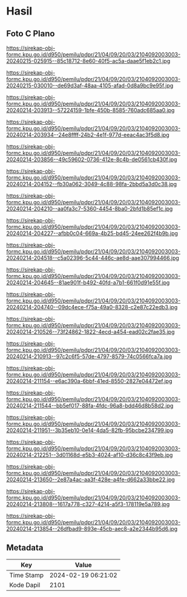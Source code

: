 # Hasil

## Foto C Plano

https://sirekap-obj-formc.kpu.go.id/d950/pemilu/pdpr/21/04/09/20/03/2104092003003-20240215-025915--85c18712-8e60-40f5-ac5a-daae5f1eb2c1.jpg

https://sirekap-obj-formc.kpu.go.id/d950/pemilu/pdpr/21/04/09/20/03/2104092003003-20240215-030010--de69d3af-48aa-4105-afad-0d8a9bc9e95f.jpg

https://sirekap-obj-formc.kpu.go.id/d950/pemilu/pdpr/21/04/09/20/03/2104092003003-20240214-203913--57224159-1bfe-450b-8585-760adc685aa0.jpg

https://sirekap-obj-formc.kpu.go.id/d950/pemilu/pdpr/21/04/09/20/03/2104092003003-20240214-203934--24e8ffff-24b2-4e1f-977d-eeac4ac3f5d8.jpg

https://sirekap-obj-formc.kpu.go.id/d950/pemilu/pdpr/21/04/09/20/03/2104092003003-20240214-203856--49c59602-0736-412e-8c4b-de0561cb430f.jpg

https://sirekap-obj-formc.kpu.go.id/d950/pemilu/pdpr/21/04/09/20/03/2104092003003-20240214-204152--fb30a062-3049-4c88-98fa-2bbd5a3d0c38.jpg

https://sirekap-obj-formc.kpu.go.id/d950/pemilu/pdpr/21/04/09/20/03/2104092003003-20240214-204210--aa0fa3c7-5360-4454-8ba0-2bfd1b85ef1c.jpg

https://sirekap-obj-formc.kpu.go.id/d950/pemilu/pdpr/21/04/09/20/03/2104092003003-20240214-204227--afbb0c04-669a-4b25-bd45-24ee262f4b9b.jpg

https://sirekap-obj-formc.kpu.go.id/d950/pemilu/pdpr/21/04/09/20/03/2104092003003-20240214-204518--c5a02396-5c44-446c-ae8d-aae307994466.jpg

https://sirekap-obj-formc.kpu.go.id/d950/pemilu/pdpr/21/04/09/20/03/2104092003003-20240214-204645--81ae901f-b492-40fd-a7b1-661f0d91e55f.jpg

https://sirekap-obj-formc.kpu.go.id/d950/pemilu/pdpr/21/04/09/20/03/2104092003003-20240214-204740--09dc4ece-f75a-49a0-8328-c2e87c22edb3.jpg

https://sirekap-obj-formc.kpu.go.id/d950/pemilu/pdpr/21/04/09/20/03/2104092003003-20240214-210526--73f24862-1822-4ecd-a454-ead02c2fae35.jpg

https://sirekap-obj-formc.kpu.go.id/d950/pemilu/pdpr/21/04/09/20/03/2104092003003-20240214-210913--97c2c6f5-57de-4797-8579-74c0566fca7a.jpg

https://sirekap-obj-formc.kpu.go.id/d950/pemilu/pdpr/21/04/09/20/03/2104092003003-20240214-211154--e6ac390a-6bbf-41ed-8550-2827e04472ef.jpg

https://sirekap-obj-formc.kpu.go.id/d950/pemilu/pdpr/21/04/09/20/03/2104092003003-20240214-211544--bb5ef017-88fa-4fdc-96a8-bdd46d8b58d2.jpg

https://sirekap-obj-formc.kpu.go.id/d950/pemilu/pdpr/21/04/09/20/03/2104092003003-20240214-211951--3b35eb10-0e14-4da5-82fb-95bcbe234799.jpg

https://sirekap-obj-formc.kpu.go.id/d950/pemilu/pdpr/21/04/09/20/03/2104092003003-20240214-212251--3d01168d-e5b3-4024-af10-d36c8c43f9eb.jpg

https://sirekap-obj-formc.kpu.go.id/d950/pemilu/pdpr/21/04/09/20/03/2104092003003-20240214-213650--2e87a4ac-aa3f-428e-a4fe-d662a33bbe22.jpg

https://sirekap-obj-formc.kpu.go.id/d950/pemilu/pdpr/21/04/09/20/03/2104092003003-20240214-213808--1617a778-c327-4214-a5f3-178119e5a789.jpg

https://sirekap-obj-formc.kpu.go.id/d950/pemilu/pdpr/21/04/09/20/03/2104092003003-20240214-213854--26dfbad9-893e-45cb-aec8-a2e2344b95d6.jpg


## Metadata

| Key        | Value               |
| ---------- | ------------------- |
| Time Stamp | 2024-02-19 06:21:02 |
| Kode Dapil | 2101                |



